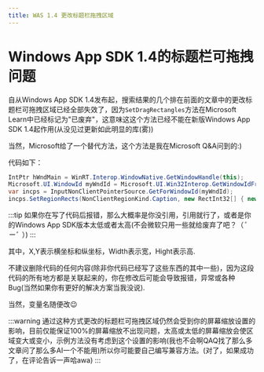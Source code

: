 ```yaml
---
title: WAS 1.4 更改标题栏拖拽区域
---
```


# Windows App SDK 1.4的标题栏可拖拽问题

自从Windows App SDK 1.4发布起，搜索结果的几个排在前面的文章中的更改标题栏可拖拽区域已经全部失效了，因为`SetDragRectangles`方法在Microsoft Learn中已经标记为"已废弃"，这意味这这个方法已经不能在新版Windows App SDK 1.4起作用(从没见过更新如此明显的库(雾))

当然，Microsoft给了一个替代方法，这个方法是我在Microsoft Q&A问到的:)

代码如下：

```C#
IntPtr hWndMain = WinRT.Interop.WindowNative.GetWindowHandle(this);
Microsoft.UI.WindowId myWndId = Microsoft.UI.Win32Interop.GetWindowIdFromWindow(hWndMain);
var incps = InputNonClientPointerSource.GetForWindowId(myWndId);
incps.SetRegionRects(NonClientRegionKind.Caption, new RectInt32[] { new RectInt32(X, Y, Width, Height) });  // [!code highlight]
```
:::tip
如果你在写了代码后报错，那么大概率是你没引用，引用就行了，或者是你的Windows App SDK版本太低或者太高(不会微软只用一些就给废弃了吧？（*゜ー゜*）)
:::

其中，X,Y表示横坐标和纵坐标，Width表示宽，Hight表示高.

不建议删除代码的任何内容(除非你代码已经写了这些东西的其中一些)，因为这段代码的所有地方都是关联起来的，你在修改后可能会导致报错，异常或各种Bug(当然如果你有更好的解决方案当我没说).

当然，变量名随便改😉

:::warning
通过这种方式更改的标题栏可拖拽区域仍然会受到你的屏幕缩放设置的影响，目前仅能保证100%的屏幕缩放不出现问题，太高或太低的屏幕缩放会使区域变大或变小，示例方法没有考虑到这个设置的影响(我也不会啊QAQ找了那么多文章问了那么多AI一个不能用)所以你可能要自己编写兼容方法。(对了，如果成功了，在评论告诉一声哈awa)
:::